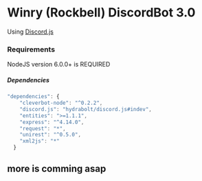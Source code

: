 # Winry (Rockbell) DiscordBot 3.0

Using [Discord.js](https://github.com/hydrabolt/discord.js/)   

### Requirements
NodeJS version 6.0.0+ is REQUIRED
##### Dependencies
```javascript
"dependencies": {
    "cleverbot-node": "^0.2.2",
    "discord.js": "hydrabolt/discord.js#indev",
    "entities": ">=1.1.1",
    "express": "^4.14.0",
    "request": "*",
    "unirest": "^0.5.0",
    "xml2js": "*"
  }
  ```

## more is comming asap
